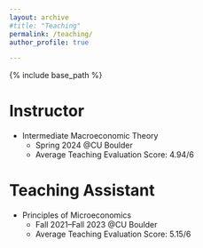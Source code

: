 ```yaml
---
layout: archive
#title: "Teaching"
permalink: /teaching/
author_profile: true

---
```


{% include base_path %}

Instructor
======
* Intermediate Macroeconomic Theory
  * Spring 2024 @CU Boulder
  * Average Teaching Evaluation Score: 4.94/6

Teaching Assistant
======
* Principles of Microeconomics
  * Fall 2021–Fall 2023 @CU Boulder
  * Average Teaching Evaluation Score: 5.15/6

